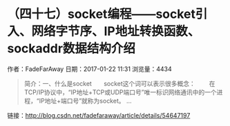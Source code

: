 # （四十七）socket编程——socket引入、网络字节序、IP地址转换函数、sockaddr数据结构介绍
作者：FadeFarAway
日期：2017-01-22 11:31
浏览量：4434
> 简介：一、什么是socket　　socket这个词可以表示很多概念： 
　　在TCP/IP协议中，“IP地址+TCP或UDP端口号”唯一标识网络通讯中的一个进程，“IP地址+端口号”就称为socket。 
...

 链接：http://blog.csdn.net/fadefaraway/article/details/54647197
